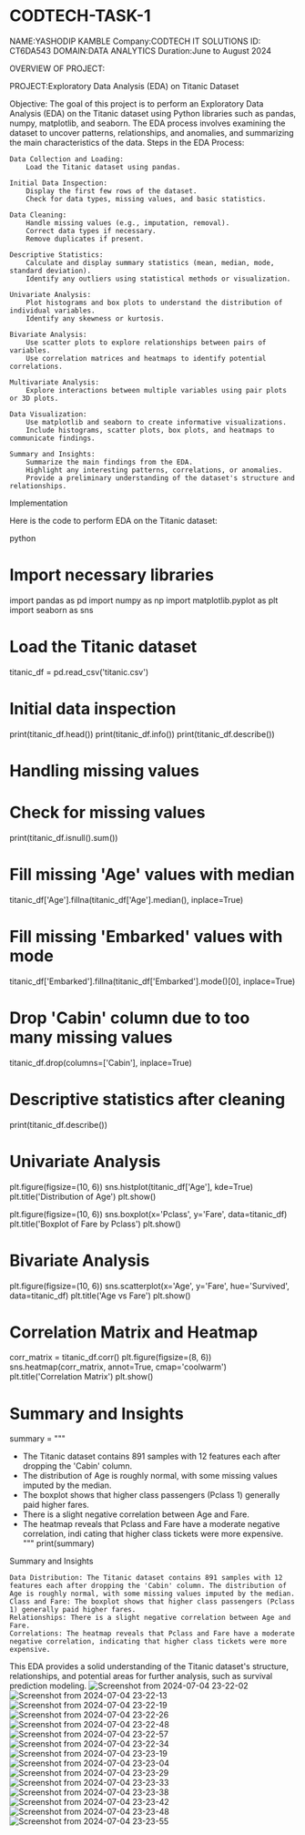 # CODTECH-TASK-1

NAME:YASHODIP KAMBLE
Company:CODTECH IT SOLUTIONS
ID: CT6DA543
DOMAIN:DATA ANALYTICS
Duration:June to August 2024


OVERVIEW OF PROJECT:

PROJECT:Exploratory Data Analysis (EDA) on Titanic Dataset

Objective:
The goal of this project is to perform an Exploratory Data Analysis (EDA) on the Titanic dataset using Python libraries such as pandas, numpy, matplotlib, and seaborn. The EDA process involves examining the dataset to uncover patterns, relationships, and anomalies, and summarizing the main characteristics of the data.
Steps in the EDA Process:

    Data Collection and Loading:
        Load the Titanic dataset using pandas.

    Initial Data Inspection:
        Display the first few rows of the dataset.
        Check for data types, missing values, and basic statistics.

    Data Cleaning:
        Handle missing values (e.g., imputation, removal).
        Correct data types if necessary.
        Remove duplicates if present.

    Descriptive Statistics:
        Calculate and display summary statistics (mean, median, mode, standard deviation).
        Identify any outliers using statistical methods or visualization.

    Univariate Analysis:
        Plot histograms and box plots to understand the distribution of individual variables.
        Identify any skewness or kurtosis.

    Bivariate Analysis:
        Use scatter plots to explore relationships between pairs of variables.
        Use correlation matrices and heatmaps to identify potential correlations.

    Multivariate Analysis:
        Explore interactions between multiple variables using pair plots or 3D plots.

    Data Visualization:
        Use matplotlib and seaborn to create informative visualizations.
        Include histograms, scatter plots, box plots, and heatmaps to communicate findings.

    Summary and Insights:
        Summarize the main findings from the EDA.
        Highlight any interesting patterns, correlations, or anomalies.
        Provide a preliminary understanding of the dataset's structure and relationships.

Implementation

Here is the code to perform EDA on the Titanic dataset:

python

# Import necessary libraries
import pandas as pd
import numpy as np
import matplotlib.pyplot as plt
import seaborn as sns

# Load the Titanic dataset
titanic_df = pd.read_csv('titanic.csv')

# Initial data inspection
print(titanic_df.head())
print(titanic_df.info())
print(titanic_df.describe())

# Handling missing values
# Check for missing values
print(titanic_df.isnull().sum())

# Fill missing 'Age' values with median
titanic_df['Age'].fillna(titanic_df['Age'].median(), inplace=True)

# Fill missing 'Embarked' values with mode
titanic_df['Embarked'].fillna(titanic_df['Embarked'].mode()[0], inplace=True)

# Drop 'Cabin' column due to too many missing values
titanic_df.drop(columns=['Cabin'], inplace=True)

# Descriptive statistics after cleaning
print(titanic_df.describe())

# Univariate Analysis
plt.figure(figsize=(10, 6))
sns.histplot(titanic_df['Age'], kde=True)
plt.title('Distribution of Age')
plt.show()

plt.figure(figsize=(10, 6))
sns.boxplot(x='Pclass', y='Fare', data=titanic_df)
plt.title('Boxplot of Fare by Pclass')
plt.show()

# Bivariate Analysis
plt.figure(figsize=(10, 6))
sns.scatterplot(x='Age', y='Fare', hue='Survived', data=titanic_df)
plt.title('Age vs Fare')
plt.show()

# Correlation Matrix and Heatmap
corr_matrix = titanic_df.corr()
plt.figure(figsize=(8, 6))
sns.heatmap(corr_matrix, annot=True, cmap='coolwarm')
plt.title('Correlation Matrix')
plt.show()

# Summary and Insights
summary = """
- The Titanic dataset contains 891 samples with 12 features each after dropping the 'Cabin' column.
- The distribution of Age is roughly normal, with some missing values imputed by the median.
- The boxplot shows that higher class passengers (Pclass 1) generally paid higher fares.
- There is a slight negative correlation between Age and Fare.
- The heatmap reveals that Pclass and Fare have a moderate negative correlation, indi
cating that higher class tickets were more expensive.
"""
print(summary)

Summary and Insights

    Data Distribution: The Titanic dataset contains 891 samples with 12 features each after dropping the 'Cabin' column. The distribution of Age is roughly normal, with some missing values imputed by the median.
    Class and Fare: The boxplot shows that higher class passengers (Pclass 1) generally paid higher fares.
    Relationships: There is a slight negative correlation between Age and Fare.
    Correlations: The heatmap reveals that Pclass and Fare have a moderate negative correlation, indicating that higher class tickets were more expensive.

This EDA provides a solid understanding of the Titanic dataset's structure, relationships, and potential areas for further analysis, such as survival prediction modeling.
![Screenshot from 2024-07-04 23-22-02](https://github.com/yashodip05/CODTECH-TASK-1/assets/132188351/1074234c-3b77-4566-bc62-261d1dc694b4)
![Screenshot from 2024-07-04 23-22-13](https://github.com/yashodip05/CODTECH-TASK-1/assets/132188351/f3a57ea3-0b21-416d-9d3e-701dac0d9943)
![Screenshot from 2024-07-04 23-22-19](https://github.com/yashodip05/CODTECH-TASK-1/assets/132188351/39453e72-638a-4033-a63f-a18da8acab2e)
![Screenshot from 2024-07-04 23-22-26](https://github.com/yashodip05/CODTECH-TASK-1/assets/132188351/2989acf9-73a4-4b42-938c-387d550b9b1e)
![Screenshot from 2024-07-04 23-22-48](https://github.com/yashodip05/CODTECH-TASK-1/assets/132188351/65651a89-74fa-4ead-8a1c-79c92d9ae7ff)
![Screenshot from 2024-07-04 23-22-57](https://github.com/yashodip05/CODTECH-TASK-1/assets/132188351/9b0cee82-baf7-486c-b0f5-4a2889005260)
![Screenshot from 2024-07-04 23-22-34](https://github.com/yashodip05/CODTECH-TASK-1/assets/132188351/9671f790-3966-4d51-86cb-b980adfc227d)
![Screenshot from 2024-07-04 23-23-19](https://github.com/yashodip05/CODTECH-TASK-1/assets/132188351/07c91fc8-5e0d-4990-ae44-77a0647b4030)
![Screenshot from 2024-07-04 23-23-04](https://github.com/yashodip05/CODTECH-TASK-1/assets/132188351/d1fa5f6c-8c66-4e89-a183-37317b57bbfb)
![Screenshot from 2024-07-04 23-23-29](https://github.com/yashodip05/CODTECH-TASK-1/assets/132188351/37e7e5c6-2be6-4d84-b726-ab07fccf92a7)
![Screenshot from 2024-07-04 23-23-33](https://github.com/yashodip05/CODTECH-TASK-1/assets/132188351/415d9a1d-babe-406a-8943-f0dbe08f8236)
![Screenshot from 2024-07-04 23-23-38](https://github.com/yashodip05/CODTECH-TASK-1/assets/132188351/99b58733-11a2-4958-a5b3-4101ca8a320e)
![Screenshot from 2024-07-04 23-23-42](https://github.com/yashodip05/CODTECH-TASK-1/assets/132188351/fe1668f6-accd-40be-a8f6-ca3a96cd3666)
![Screenshot from 2024-07-04 23-23-48](https://github.com/yashodip05/CODTECH-TASK-1/assets/132188351/39d130d3-de27-45db-9783-476cd5ad0e99)
![Screenshot from 2024-07-04 23-23-55](https://github.com/yashodip05/CODTECH-TASK-1/assets/132188351/554eb2e6-38c6-4915-a7ff-6e291fe944e0)
